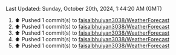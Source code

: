 <!--RECENT_ACTIVITY:last_update-->
Last Updated: Sunday, October 20th, 2024, 1:44:20 AM (GMT)
<!--RECENT_ACTIVITY:last_update_end-->
<!--RECENT_ACTIVITY:start-->
1. ⬆️ Pushed 1 commit(s) to [faisalbhuiyan3038/WeatherForecast](https://github.com/faisalbhuiyan3038/WeatherForecast)<br>
2. ⬆️ Pushed 1 commit(s) to [faisalbhuiyan3038/WeatherForecast](https://github.com/faisalbhuiyan3038/WeatherForecast)<br>
3. ⬆️ Pushed 1 commit(s) to [faisalbhuiyan3038/WeatherForecast](https://github.com/faisalbhuiyan3038/WeatherForecast)<br>
4. ⬆️ Pushed 1 commit(s) to [faisalbhuiyan3038/WeatherForecast](https://github.com/faisalbhuiyan3038/WeatherForecast)<br>
5. ⬆️ Pushed 1 commit(s) to [faisalbhuiyan3038/WeatherForecast](https://github.com/faisalbhuiyan3038/WeatherForecast)<br>
<!--RECENT_ACTIVITY:end-->

